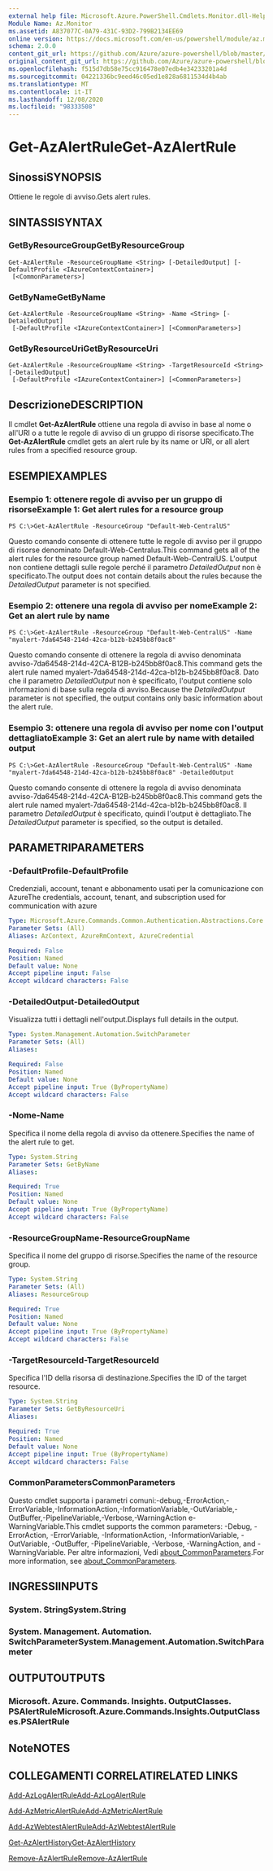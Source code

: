 ```yaml
---
external help file: Microsoft.Azure.PowerShell.Cmdlets.Monitor.dll-Help.xml
Module Name: Az.Monitor
ms.assetid: A837077C-0A79-431C-93D2-799B2134EE69
online version: https://docs.microsoft.com/en-us/powershell/module/az.monitor/get-azalertrule
schema: 2.0.0
content_git_url: https://github.com/Azure/azure-powershell/blob/master/src/Monitor/Monitor/help/Get-AzAlertRule.md
original_content_git_url: https://github.com/Azure/azure-powershell/blob/master/src/Monitor/Monitor/help/Get-AzAlertRule.md
ms.openlocfilehash: f515d7db58e75cc916478e07edb4e34233201a4d
ms.sourcegitcommit: 04221336bc9eed46c05ed1e828a6811534d4b4ab
ms.translationtype: MT
ms.contentlocale: it-IT
ms.lasthandoff: 12/08/2020
ms.locfileid: "98333508"
---
```

# <span data-ttu-id="12a3d-101">Get-AzAlertRule</span><span class="sxs-lookup"><span data-stu-id="12a3d-101">Get-AzAlertRule</span></span>

## <span data-ttu-id="12a3d-102">Sinossi</span><span class="sxs-lookup"><span data-stu-id="12a3d-102">SYNOPSIS</span></span>
<span data-ttu-id="12a3d-103">Ottiene le regole di avviso.</span><span class="sxs-lookup"><span data-stu-id="12a3d-103">Gets alert rules.</span></span>

## <span data-ttu-id="12a3d-104">SINTASSI</span><span class="sxs-lookup"><span data-stu-id="12a3d-104">SYNTAX</span></span>

### <span data-ttu-id="12a3d-105">GetByResourceGroup</span><span class="sxs-lookup"><span data-stu-id="12a3d-105">GetByResourceGroup</span></span>
```
Get-AzAlertRule -ResourceGroupName <String> [-DetailedOutput] [-DefaultProfile <IAzureContextContainer>]
 [<CommonParameters>]
```

### <span data-ttu-id="12a3d-106">GetByName</span><span class="sxs-lookup"><span data-stu-id="12a3d-106">GetByName</span></span>
```
Get-AzAlertRule -ResourceGroupName <String> -Name <String> [-DetailedOutput]
 [-DefaultProfile <IAzureContextContainer>] [<CommonParameters>]
```

### <span data-ttu-id="12a3d-107">GetByResourceUri</span><span class="sxs-lookup"><span data-stu-id="12a3d-107">GetByResourceUri</span></span>
```
Get-AzAlertRule -ResourceGroupName <String> -TargetResourceId <String> [-DetailedOutput]
 [-DefaultProfile <IAzureContextContainer>] [<CommonParameters>]
```

## <span data-ttu-id="12a3d-108">Descrizione</span><span class="sxs-lookup"><span data-stu-id="12a3d-108">DESCRIPTION</span></span>
<span data-ttu-id="12a3d-109">Il cmdlet **Get-AzAlertRule** ottiene una regola di avviso in base al nome o all'URI o a tutte le regole di avviso di un gruppo di risorse specificato.</span><span class="sxs-lookup"><span data-stu-id="12a3d-109">The **Get-AzAlertRule** cmdlet gets an alert rule by its name or URI, or all alert rules from a specified resource group.</span></span>

## <span data-ttu-id="12a3d-110">ESEMPI</span><span class="sxs-lookup"><span data-stu-id="12a3d-110">EXAMPLES</span></span>

### <span data-ttu-id="12a3d-111">Esempio 1: ottenere regole di avviso per un gruppo di risorse</span><span class="sxs-lookup"><span data-stu-id="12a3d-111">Example 1: Get alert rules for a resource group</span></span>
```
PS C:\>Get-AzAlertRule -ResourceGroup "Default-Web-CentralUS"
```

<span data-ttu-id="12a3d-112">Questo comando consente di ottenere tutte le regole di avviso per il gruppo di risorse denominato Default-Web-Centralus.</span><span class="sxs-lookup"><span data-stu-id="12a3d-112">This command gets all of the alert rules for the resource group named Default-Web-CentralUS.</span></span>
<span data-ttu-id="12a3d-113">L'output non contiene dettagli sulle regole perché il parametro *DetailedOutput* non è specificato.</span><span class="sxs-lookup"><span data-stu-id="12a3d-113">The output does not contain details about the rules because the *DetailedOutput* parameter is not specified.</span></span>

### <span data-ttu-id="12a3d-114">Esempio 2: ottenere una regola di avviso per nome</span><span class="sxs-lookup"><span data-stu-id="12a3d-114">Example 2: Get an alert rule by name</span></span>
```
PS C:\>Get-AzAlertRule -ResourceGroup "Default-Web-CentralUS" -Name "myalert-7da64548-214d-42ca-b12b-b245bb8f0ac8"
```

<span data-ttu-id="12a3d-115">Questo comando consente di ottenere la regola di avviso denominata avviso-7da64548-214d-42CA-B12B-b245bb8f0ac8.</span><span class="sxs-lookup"><span data-stu-id="12a3d-115">This command gets the alert rule named myalert-7da64548-214d-42ca-b12b-b245bb8f0ac8.</span></span>
<span data-ttu-id="12a3d-116">Dato che il parametro *DetailedOutput* non è specificato, l'output contiene solo informazioni di base sulla regola di avviso.</span><span class="sxs-lookup"><span data-stu-id="12a3d-116">Because the *DetailedOutput* parameter is not specified, the output contains only basic information about the alert rule.</span></span>

### <span data-ttu-id="12a3d-117">Esempio 3: ottenere una regola di avviso per nome con l'output dettagliato</span><span class="sxs-lookup"><span data-stu-id="12a3d-117">Example 3: Get an alert rule by name with detailed output</span></span>
```
PS C:\>Get-AzAlertRule -ResourceGroup "Default-Web-CentralUS" -Name "myalert-7da64548-214d-42ca-b12b-b245bb8f0ac8" -DetailedOutput
```

<span data-ttu-id="12a3d-118">Questo comando consente di ottenere la regola di avviso denominata avviso-7da64548-214d-42CA-B12B-b245bb8f0ac8.</span><span class="sxs-lookup"><span data-stu-id="12a3d-118">This command gets the alert rule named myalert-7da64548-214d-42ca-b12b-b245bb8f0ac8.</span></span>
<span data-ttu-id="12a3d-119">Il parametro *DetailedOutput* è specificato, quindi l'output è dettagliato.</span><span class="sxs-lookup"><span data-stu-id="12a3d-119">The *DetailedOutput* parameter is specified, so the output is detailed.</span></span>

## <span data-ttu-id="12a3d-120">PARAMETRI</span><span class="sxs-lookup"><span data-stu-id="12a3d-120">PARAMETERS</span></span>

### <span data-ttu-id="12a3d-121">-DefaultProfile</span><span class="sxs-lookup"><span data-stu-id="12a3d-121">-DefaultProfile</span></span>
<span data-ttu-id="12a3d-122">Credenziali, account, tenant e abbonamento usati per la comunicazione con Azure</span><span class="sxs-lookup"><span data-stu-id="12a3d-122">The credentials, account, tenant, and subscription used for communication with azure</span></span>

```yaml
Type: Microsoft.Azure.Commands.Common.Authentication.Abstractions.Core.IAzureContextContainer
Parameter Sets: (All)
Aliases: AzContext, AzureRmContext, AzureCredential

Required: False
Position: Named
Default value: None
Accept pipeline input: False
Accept wildcard characters: False
```

### <span data-ttu-id="12a3d-123">-DetailedOutput</span><span class="sxs-lookup"><span data-stu-id="12a3d-123">-DetailedOutput</span></span>
<span data-ttu-id="12a3d-124">Visualizza tutti i dettagli nell'output.</span><span class="sxs-lookup"><span data-stu-id="12a3d-124">Displays full details in the output.</span></span>

```yaml
Type: System.Management.Automation.SwitchParameter
Parameter Sets: (All)
Aliases:

Required: False
Position: Named
Default value: None
Accept pipeline input: True (ByPropertyName)
Accept wildcard characters: False
```

### <span data-ttu-id="12a3d-125">-Nome</span><span class="sxs-lookup"><span data-stu-id="12a3d-125">-Name</span></span>
<span data-ttu-id="12a3d-126">Specifica il nome della regola di avviso da ottenere.</span><span class="sxs-lookup"><span data-stu-id="12a3d-126">Specifies the name of the alert rule to get.</span></span>

```yaml
Type: System.String
Parameter Sets: GetByName
Aliases:

Required: True
Position: Named
Default value: None
Accept pipeline input: True (ByPropertyName)
Accept wildcard characters: False
```

### <span data-ttu-id="12a3d-127">-ResourceGroupName</span><span class="sxs-lookup"><span data-stu-id="12a3d-127">-ResourceGroupName</span></span>
<span data-ttu-id="12a3d-128">Specifica il nome del gruppo di risorse.</span><span class="sxs-lookup"><span data-stu-id="12a3d-128">Specifies the name of the resource group.</span></span>

```yaml
Type: System.String
Parameter Sets: (All)
Aliases: ResourceGroup

Required: True
Position: Named
Default value: None
Accept pipeline input: True (ByPropertyName)
Accept wildcard characters: False
```

### <span data-ttu-id="12a3d-129">-TargetResourceId</span><span class="sxs-lookup"><span data-stu-id="12a3d-129">-TargetResourceId</span></span>
<span data-ttu-id="12a3d-130">Specifica l'ID della risorsa di destinazione.</span><span class="sxs-lookup"><span data-stu-id="12a3d-130">Specifies the ID of the target resource.</span></span>

```yaml
Type: System.String
Parameter Sets: GetByResourceUri
Aliases:

Required: True
Position: Named
Default value: None
Accept pipeline input: True (ByPropertyName)
Accept wildcard characters: False
```

### <span data-ttu-id="12a3d-131">CommonParameters</span><span class="sxs-lookup"><span data-stu-id="12a3d-131">CommonParameters</span></span>
<span data-ttu-id="12a3d-132">Questo cmdlet supporta i parametri comuni:-debug,-ErrorAction,-ErrorVariable,-InformationAction,-InformationVariable,-OutVariable,-OutBuffer,-PipelineVariable,-Verbose,-WarningAction e-WarningVariable.</span><span class="sxs-lookup"><span data-stu-id="12a3d-132">This cmdlet supports the common parameters: -Debug, -ErrorAction, -ErrorVariable, -InformationAction, -InformationVariable, -OutVariable, -OutBuffer, -PipelineVariable, -Verbose, -WarningAction, and -WarningVariable.</span></span> <span data-ttu-id="12a3d-133">Per altre informazioni, Vedi [about_CommonParameters](http://go.microsoft.com/fwlink/?LinkID=113216).</span><span class="sxs-lookup"><span data-stu-id="12a3d-133">For more information, see [about_CommonParameters](http://go.microsoft.com/fwlink/?LinkID=113216).</span></span>

## <span data-ttu-id="12a3d-134">INGRESSI</span><span class="sxs-lookup"><span data-stu-id="12a3d-134">INPUTS</span></span>

### <span data-ttu-id="12a3d-135">System. String</span><span class="sxs-lookup"><span data-stu-id="12a3d-135">System.String</span></span>

### <span data-ttu-id="12a3d-136">System. Management. Automation. SwitchParameter</span><span class="sxs-lookup"><span data-stu-id="12a3d-136">System.Management.Automation.SwitchParameter</span></span>

## <span data-ttu-id="12a3d-137">OUTPUT</span><span class="sxs-lookup"><span data-stu-id="12a3d-137">OUTPUTS</span></span>

### <span data-ttu-id="12a3d-138">Microsoft. Azure. Commands. Insights. OutputClasses. PSAlertRule</span><span class="sxs-lookup"><span data-stu-id="12a3d-138">Microsoft.Azure.Commands.Insights.OutputClasses.PSAlertRule</span></span>

## <span data-ttu-id="12a3d-139">Note</span><span class="sxs-lookup"><span data-stu-id="12a3d-139">NOTES</span></span>

## <span data-ttu-id="12a3d-140">COLLEGAMENTI CORRELATI</span><span class="sxs-lookup"><span data-stu-id="12a3d-140">RELATED LINKS</span></span>

[<span data-ttu-id="12a3d-141">Add-AzLogAlertRule</span><span class="sxs-lookup"><span data-stu-id="12a3d-141">Add-AzLogAlertRule</span></span>](./Add-AzLogAlertRule.md)

[<span data-ttu-id="12a3d-142">Add-AzMetricAlertRule</span><span class="sxs-lookup"><span data-stu-id="12a3d-142">Add-AzMetricAlertRule</span></span>](./Add-AzMetricAlertRule.md)

[<span data-ttu-id="12a3d-143">Add-AzWebtestAlertRule</span><span class="sxs-lookup"><span data-stu-id="12a3d-143">Add-AzWebtestAlertRule</span></span>](./Add-AzWebtestAlertRule.md)

[<span data-ttu-id="12a3d-144">Get-AzAlertHistory</span><span class="sxs-lookup"><span data-stu-id="12a3d-144">Get-AzAlertHistory</span></span>](./Get-AzAlertHistory.md)

[<span data-ttu-id="12a3d-145">Remove-AzAlertRule</span><span class="sxs-lookup"><span data-stu-id="12a3d-145">Remove-AzAlertRule</span></span>](./Remove-AzAlertRule.md)


